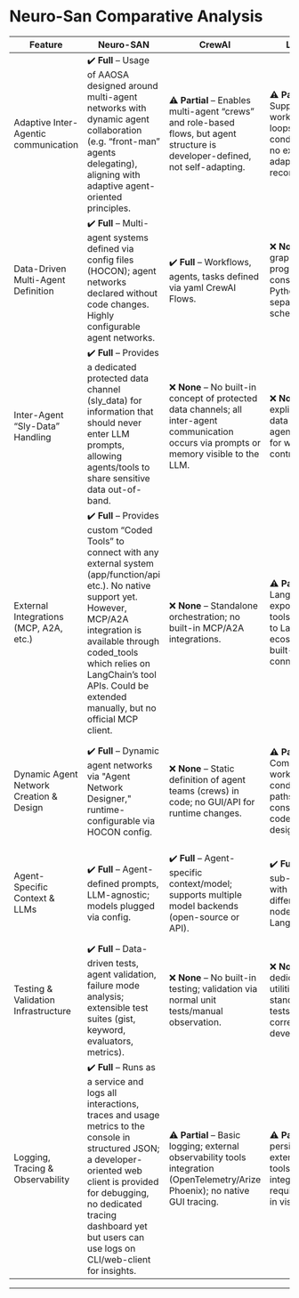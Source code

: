 # Neuro-San Comparative Analysis

<!-- pyml disable line-length -->
| Feature                                | Neuro-SAN                                                                                                                                                                                                                                                                                            | CrewAI                                                                                                                                                                                                       | LangGraph                                                                                                                                                                                                                         | Microsoft Autogen                                                                                                                                                                                                                     | Agno                                                                                                                                                                                                                                              | PydanticAI                                                                                                                                                                                                                               | AWS Agent-Squad                                                                                                                                                                                                                                           | Google ADK                                                                                                                                                                                                                                                        |
|----------------------------------------|------------------------------------------------------------------------------------------------------------------------------------------------------------------------------------------------------------------------------------------------------------------------------------------------------|--------------------------------------------------------------------------------------------------------------------------------------------------------------------------------------------------------------|-----------------------------------------------------------------------------------------------------------------------------------------------------------------------------------------------------------------------------------|---------------------------------------------------------------------------------------------------------------------------------------------------------------------------------------------------------------------------------------|---------------------------------------------------------------------------------------------------------------------------------------------------------------------------------------------------------------------------------------------------|-------------------------------------------------------------------------------------------------------------------------------------------------------------------------------------------------------------------------------------------|-----------------------------------------------------------------------------------------------------------------------------------------------------------------------------------------------------------------------------------------------------------|-------------------------------------------------------------------------------------------------------------------------------------------------------------------------------------------------------------------------------------------------------------------|
| Adaptive Inter-Agentic communication   | ✔️ **Full** – Usage of AAOSA designed around multi-agent networks with dynamic agent collaboration (e.g. “front-man” agents delegating), aligning with adaptive agent-oriented principles.                                                                                                             | ⚠️ **Partial** – Enables multi-agent “crews” and role-based flows, but agent structure is developer-defined, not self-adapting.                                                                             | ⚠️ **Partial** – Supports complex workflows with loops and conditionals, but no explicit adaptive agent reconfiguration.                                                                                                           | ⚠️ **Partial** – Provides generic multi-agent conversation; adaptivity beyond async messaging must be developer-implemented.                                                                                                            | ✔️ **Full** – Advanced multi-agent architecture (“Agent Teams”) with adaptive delegation and collaboration.                                                                                                                                      | ⚠️ **Partial** – Modular multi-agent compositions (graphs) and dynamic protocols; adaptivity beyond configured workflows requires manual setup.                                                                                            | ⚠️ **Partial** – Specialized agents with dynamic intent-based routing, fixed supervisor/worker pattern, not self-modifying.                                                                                                                                  | ✔️ **Full** – Adaptive multi-agent systems, hierarchical agents with dynamic LLM-driven routing.                                                                                                                                                                     |
| Data-Driven Multi-Agent Definition     | ✔️ **Full** – Multi-agent systems defined via config files (HOCON); agent networks declared without code changes. Highly configurable agent networks.                                                                                                                                                                 | ✔️ **Full** – Workflows, agents, tasks defined via yaml CrewAI Flows.                                                                                                                                        | ❌ **None** – Agent graphs programmatically constructed using Python APIs (no separate config schema).                                                                                                                             | ❌ **None** – Code-first orchestration; Python-based agent instantiation/scripted agents.                                                                                                                                             | ❌ **None** – Agents/teams created via Python API; no dedicated config language.                                                                                                                                                                | ⚠️ **Partial** – Primarily Python-based agent logic, structured via Pydantic models.                                                                                                                                                       | ❌ **None** – Agent ensembles set up in code (Python/TypeScript), no high-level configs.                                                                                                                                                                  | ❌ **None** – Code-first agent definitions (Python) with CLI/UI, no separate configs.                                                                                                                                                                                      |
| Inter-Agent “Sly-Data” Handling        | ✔️ **Full** – Provides a dedicated protected data channel (sly_data) for information that should never enter LLM prompts, allowing agents/tools to share sensitive data out-of-band.                                                                                                                                                                                                | ❌ **None** – No built-in concept of protected data channels; all inter-agent communication occurs via prompts or memory visible to the LLM.                                                                                                            | ❌ **None** – No explicit concealed data passing; agent state shared for workflow control only.                                                                                                                                    | ❌ **None** – No built-in sensitive data segregation (developers must handle manually).                                                                                                                                                 | ❌ **None** – No mechanism for transmitting data outside LLM interactions.                                                                                                                                                                       | ✔️ **Full** – Secure inter-agent data via Agent2Agent (A2A) protocol; structured Pydantic models.                                                                                                                                          | ⚠️ **Partial** – Uses filter agents to strip sensitive info but no general-purpose hidden data channel.                                                                                                                                                    | ✔️ **Full** – Secure agent communication via Agent2Agent protocol, structured inter-agent messaging.                                                                                                                                                                       |
| External Integrations (MCP, A2A, etc.) | ✔️ **Full** – Provides custom “Coded Tools” to connect with any external system (app/function/api etc.). No native support yet. However, MCP/A2A integration is available through coded_tools which relies on LangChain’s tool APIs. Could be extended manually, but no official MCP client.                                                                                                                                                                        | ❌ **None** – Standalone orchestration; no built-in MCP/A2A integrations.                                                                                                                                     | ⚠️ **Partial** – LangGraph agents exposed as MCP tools; tied mostly to LangChain ecosystem; no built-in A2A connectors.                                                                                                           | ❌ **None** – Independent framework; no built-in third-party protocols (A2A/MCP).                                                                                                                                                     | ⚠️ **Partial** – MCP server compatible via MCPTools; no native A2A support yet.                                                                                                                                                                 | ✔️ **Full** – Strong interoperability with MCP (client/server) and A2A protocols.                                                                                                                                                         | ❌ **None** – AWS services-oriented (Bedrock, Lex); no cross-vendor agent protocols.                                                                                                                                                                       | ✔️ **Full** – Built-in integration for MCP-based tooling, supports other frameworks (LangChain, LangGraph, CrewAI), uses Google's A2A.                                                                                                                                          |
| Dynamic Agent Network Creation & Design| ✔️ **Full** – Dynamic agent networks via "Agent Network Designer," runtime-configurable via HOCON config.                                                                                                                                                                                             | ❌ **None** – Static definition of agent teams (crews) in code; no GUI/API for runtime changes.                                                                                                              | ⚠️ **Partial** – Complex workflows with conditional/looping paths; graph pre-constructed in code (no visual design tool).                                                                                                         | ⚠️ **Partial** – Dynamic conversation flows with event-driven architecture; no visual network design.                                                                                                                                  | ⚠️ **Partial** – Multiple coordination modes for dynamic interactions; developer-configured team composition.                                                                                                                                   | ✔️ **Full** – Graph-based abstraction; programmatic composition and visualization (Mermaid), dynamic linking via protocols.                                                                                                               | ⚠️ **Partial** – Dynamic runtime routing (intent classifier); conversation graph predetermined (no network design tool).                                                                                                                                   | ✔️ **Full** – Hierarchical agent spawning, dynamic LLM-based routing, visual web-based agent management interface.                                                                                                                                                        |
| Agent-Specific Context & LLMs          | ✔️ **Full** – Agent-defined prompts, LLM-agnostic; models plugged via config.                                                                                                                                                                                                                        | ✔️ **Full** – Agent-specific context/model; supports multiple model backends (open-source or API).                                                                                                            | ✔️ **Full** – Distinct sub-agents/nodes with roles/tools; different LLMs per node (leverages LangChain).                                                                                                                           | ✔️ **Full** – Agents with distinct prompts/models (OpenAI, Azure, etc.) mixed within one system.                                                                                                                                       | ✔️ **Full** – Model-agnostic; supports 20+ providers, each agent own memory/tools/context.                                                                                                                                                       | ✔️ **Full** – Model-agnostic (OpenAI, Anthropic, Cohere, Gemini, etc.); agent-specific schemas/context.                                                                                                                                   | ✔️ **Full** – Agent-specific contexts (OpenAI, Bedrock, Lex) maintained individually, consistent memory propagation.                                                                                                                                      | ✔️ **Full** – Flexible models (Gemini, Vertex-supported, external LLMs); isolated agent state/prompt/tools.                                                                                                                                                                 |
| Testing & Validation Infrastructure    | ✔️ **Full** – Data-driven tests, agent validation, failure mode analysis; extensible test suites (gist, keyword, evaluators, metrics).                                                                                                                                                               | ❌ **None** – No built-in testing; validation via normal unit tests/manual observation.                                                                                                                      | ❌ **None** – No dedicated testing utilities beyond standard code tests; workflow correctness via developers.                                                                                                                     | ❌ **None** – No explicit testing suite; developer-written tests/manual evaluation.                                                                                                                                                    | ⚠️ **Partial** – Proprietary monitoring dashboard; no explicit agent testing framework described.                                                                                                                                                | ✔️ **Full** – Evaluation framework (`pydantic_evals`); systematic dataset-based agent output validation.                                                                                                                                   | ❌ **None** – No built-in evaluation/testing; QA via development practices/live monitoring.                                                                                                                                                                | ✔️ **Full** – Built-in evaluation; predefined test cases; CLI/Web UI for interactive debugging/inspection.                                                                                                                                                                  |
| Logging, Tracing & Observability       | ✔️ **Full** – Runs as a service and logs all interactions, traces and usage metrics to the console in structured JSON; a developer-oriented web client is provided for debugging, no dedicated tracing dashboard yet but users can use logs on CLI/web-client for insights.                                                                                                                                                                            | ⚠️ **Partial** – Basic logging; external observability tools integration (OpenTelemetry/Arize Phoenix); no native GUI tracing.                                                                               | ⚠️ **Partial** – State persistence; external tracing tools (LangTrace) integration required; no built-in visualization.                                                                                                            | ❌ **None** – Console output/experimental AutoGen Studio; no internal tracing UI.                                                                                                                                                      | ✔️ **Full** – Real-time monitoring cloud dashboard; built-in chat UI, performance inspection.                                                                                                                                                    | ✔️ **Full** – Integrated observability via Pydantic Logfire, OpenTelemetry instrumentation for tracing operations.                                                                                                                          | ⚠️ **Partial** – Standard logging; AWS CloudWatch integration; no special trace UI.                                                                                                                                                                        | ✔️ **Full** – Rich tracing/debug support via web-based ADK Studio/CLI tools for event/message/state inspection.                                                                                                                                                             |

<!-- pyml enable line-length -->
---
